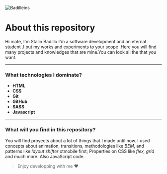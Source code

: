 

 ![Badilleins](https://i.ibb.co/6sQXKtk/badilleins.png)


# About this repository 

Hi mate, I'm Stalin Badillo I'm a software development and an eternal student .I put my works and experiments to your scope .Here you will find many projects and knowledges that are mine.You can look all the that you want.
___
### What technologies I dominate?
- **HTML** 
- **CSS** 
- **Git** 
- **GitHub** 
- **SASS**
- **Javascript** 
___
### What will you find in this repository?

You will find proyects about a lot of things that I made until now. I used concepts about animation, transitions, methodologies like *BEM*, and patterns like *layout shifter* otmobile first; Properties on CSS like *flex, grid* and much more. Also JavaScript code.
>Enjoy developping with me ❤️
